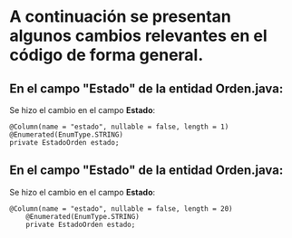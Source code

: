 # A continuación se presentan algunos cambios relevantes en el código de forma general.

## En el campo "Estado" de la entidad Orden.java:

Se hizo el cambio en el campo **Estado**:

```
@Column(name = "estado", nullable = false, length = 1)
@Enumerated(EnumType.STRING)
private EstadoOrden estado;
```

## En el campo "Estado" de la entidad Orden.java:

Se hizo el cambio en el campo **Estado**:

```
@Column(name = "estado", nullable = false, length = 20)
    @Enumerated(EnumType.STRING)
    private EstadoOrden estado;
```
